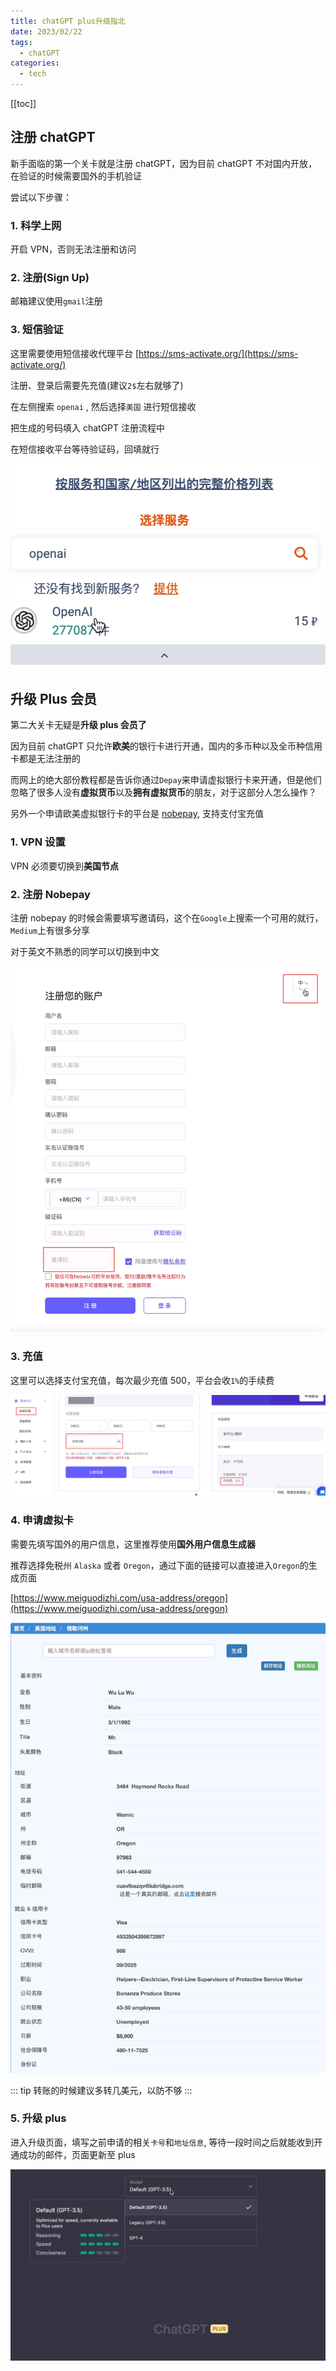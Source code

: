 ```yaml
---
title: chatGPT plus升级指北
date: 2023/02/22
tags:
  - chatGPT
categories:
  - tech
---
```


[[toc]]

## 注册 chatGPT

新手面临的第一个关卡就是注册 chatGPT，因为目前 chatGPT 不对国内开放，在验证的时候需要国外的手机验证

尝试以下步骤：

### 1. 科学上网

开启 VPN，否则无法注册和访问

### 2. 注册(Sign Up)

邮箱建议使用`gmail`注册

### 3. 短信验证

这里需要使用短信接收代理平台 [https://sms-activate.org/](https://sms-activate.org/)

注册、登录后需要先充值(建议`2$`左右就够了)

在左侧搜索 `openai` , 然后选择`美国` 进行短信接收

把生成的号码填入 chatGPT 注册流程中

在短信接收平台等待验证码，回填就行

![](/chat-gpt/1.png)

## 升级 Plus 会员

第二大关卡无疑是**升级 plus 会员了**

因为目前 chatGPT 只允许**欧美**的银行卡进行开通，国内的多币种以及全币种信用卡都是无法注册的

而网上的绝大部份教程都是告诉你通过`Depay`来申请虚拟银行卡来开通，但是他们忽略了很多人没有**虚拟货币**以及**拥有虚拟货币**的朋友，对于这部分人怎么操作？

另外一个申请欧美虚拟银行卡的平台是 [nobepay](https://nobepay.com/), 支持支付宝充值

### 1. VPN 设置

VPN 必须要切换到**美国节点**

### 2. 注册 Nobepay

注册 nobepay 的时候会需要填写邀请码，这个在`Google`上搜索一个可用的就行，`Medium`上有很多分享

对于英文不熟悉的同学可以切换到中文

![](/chat-gpt/2.png)

### 3. 充值

这里可以选择支付宝充值，每次最少充值 500，平台会收`1%`的手续费

![](/chat-gpt/4.png)

### 4. 申请虚拟卡

需要先填写国外的用户信息，这里推荐使用**国外用户信息生成器**

推荐选择免税州 `Alaska` 或者 `Oregon`，通过下面的链接可以直接进入`Oregon`的生成页面

[https://www.meiguodizhi.com/usa-address/oregon](https://www.meiguodizhi.com/usa-address/oregon)

![](/chat-gpt/3.png)

::: tip
转账的时候建议多转几美元，以防不够
:::

### 5. 升级 plus

进入升级页面，填写之前申请的相关`卡号`和`地址信息`, 等待一段时间之后就能收到开通成功的邮件，页面更新至 plus

![](/chat-gpt/5.png)
